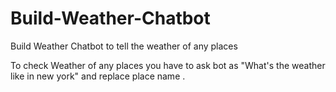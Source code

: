 # Build-Weather-Chatbot
Build Weather Chatbot to tell the weather of any places


To check Weather of any places you have to ask bot as "What's the weather like in new york" and replace place name .
